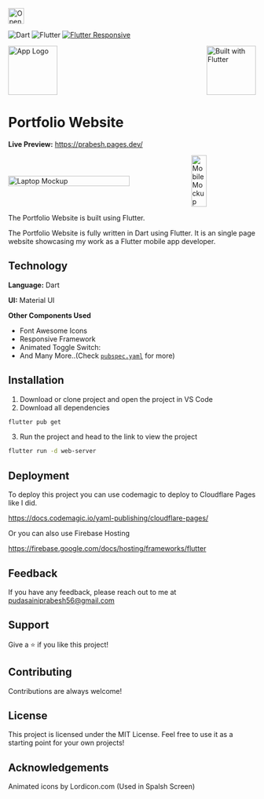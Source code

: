 <a href="https://idx.google.com/import?url=https%3A%2F%2Fgithub.com%2Fprabeshpudasaini%2FPortfolio">
  <picture>
    <source
      media="(prefers-color-scheme: dark)"
      srcset="https://cdn.idx.dev/btn/open_dark_32.svg">
    <source
      media="(prefers-color-scheme: light)"
      srcset="https://cdn.idx.dev/btn/open_light_32.svg">
    <img
      height="32"
      alt="Open in IDX"
      src="https://cdn.idx.dev/btn/open_purple_32.svg">
  </picture>
</a>

![Dart](https://img.shields.io/badge/Programming_Language-Dart-blue.svg) 
![Flutter](https://img.shields.io/badge/Software_Development_Kit(SDK)-Flutter-blue.svg)
[![Flutter Responsive](https://img.shields.io/badge/flutter-responsive-brightgreen.svg?style=flat-square)](https://github.com/Codelessly/ResponsiveFramework)


<img style="height: 100px;" src="https://cdn.jsdelivr.net/gh/devicons/devicon@latest/icons/flutter/flutter-original.svg" alt="Built with Flutter" align="right"/>
<img style="height: 100px" src="https://github.com/user-attachments/assets/7e88d837-4bd3-4948-ac44-04e60488be65" alt="App Logo"/>



# Portfolio Website

**Live Preview:** https://prabesh.pages.dev/


<p style="display: flex; align-items: center; gap: 20px">
  <img src="https://github.com/user-attachments/assets/aaf2ca48-4f09-40a0-bb44-5809c6e9aada" width="70%" alt="Laptop Mockup"/> 
  <img src="https://github.com/user-attachments/assets/e3e2da7e-5a0a-49de-8d3e-836d51dc06a2" width="25%"  alt="Mobile Mockup"/>
</p>


The Portfolio Website is built using Flutter.

The Portfolio Website is fully written in Dart using Flutter. It is an single page website showcasing my work as a Flutter mobile app developer.


## Technology

**Language:** Dart

**UI:** Material UI


**Other Components Used**
* Font Awesome Icons
* Responsive Framework
* Animated Toggle Switch:
* And Many More..(Check [`pubspec.yaml`](https://github.com/prabeshpudasaini/Portfolio/blob/main/pubspec.yaml) for more)


## Installation

1. Download or clone project and open the project in VS Code
2. Download all dependencies
```bash
flutter pub get
```
3. Run the project and head to the link to view the project
```bash
flutter run -d web-server
```

## Deployment

To deploy this project you can use codemagic to deploy to Cloudflare Pages like I did.

https://docs.codemagic.io/yaml-publishing/cloudflare-pages/

Or you can also use Firebase Hosting

https://firebase.google.com/docs/hosting/frameworks/flutter



## Feedback

If you have any feedback, please reach out to me at pudasainiprabesh56@gmail.com

## Support

Give a ⭐️ if you like this project!

## Contributing

Contributions are always welcome!

## License

This project is licensed under the MIT License. Feel free to use it as a starting point for your own projects!

## Acknowledgements

Animated icons by Lordicon.com (Used in Spalsh Screen)

